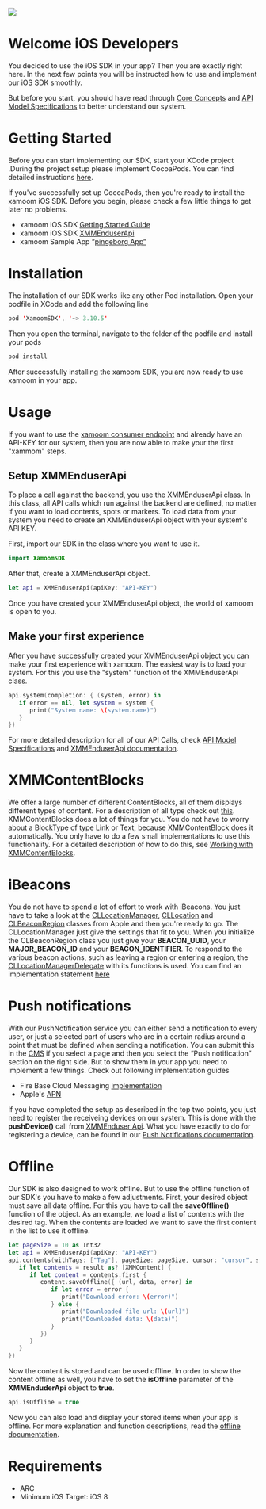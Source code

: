 ![](https://storage.googleapis.com/xamoom-files/cb9dcdd940f44b53baf5c27f331c4079.png)

# Welcome iOS Developers

You decided to use the iOS SDK in your app? Then you are exactly right here. In the next few points you will be instructed how to use and implement our iOS SDK smoothly.

But before you start, you should have read through [Core Concepts](https://github.com/xamoom/xamoom.github.io/wiki/Core-Concepts) and [API Model Specifications](https://github.com/xamoom/xamoom.github.io/wiki/API-Model-Specifications) to better understand our system.

# Getting Started

Before you can start implementing our SDK, start your XCode project .During the project setup please implement CocoaPods. You can find detailed instructions [here](https://cocoapods.org/).

If you've successfully set up CocoaPods, then you're ready to install the xamoom iOS SDK. Before you begin, please check a few little things to get later no problems.
* xamoom iOS SDK [Getting Started Guide](https://github.com/xamoom/xamoom-ios-sdk/wiki/Getting-started)
* xamoom iOS SDK [XMMEnduserApi](https://github.com/xamoom/xamoom-ios-sdk/wiki/XMMEnduserApi-Documentation)
* xamoom Sample App “[pingeborg App”](https://github.com/xamoom/xamoom-pingeborg-ios)

# Installation

The installation of our SDK works like any other Pod installation. Open your podfile in XCode and add the following line

```swift
pod 'XamoomSDK', '~> 3.10.5'
```

Then you open the terminal, navigate to the folder of the podfile and install your pods
```swift
pod install
```

After successfully installing the xamoom SDK, you are now ready to use xamoom in your app.

# Usage

If you want to use the [xamoom consumer endpoint](https://github.com/xamoom/xamoom.github.io/wiki) and already have an API-KEY for our system, then you are now able to make your the first "xammom" steps.

## Setup XMMEnduserApi

To place a call against the backend, you use the XMMEnduserApi class. In this class, all API calls which run against the backend are defined, no matter if you want to load contents, spots or markers.
To load data from your system you need to create an XMMEnduserApi object with your system's API KEY. 

First, import our SDK in the class where you want to use it.

```swift
import XamoomSDK
```

After that, create a XMMEnduserApi object.

```swift
let api = XMMEnduserApi(apiKey: "API-KEY")
```

Once you have created your XMMEnduserApi object, the world of xamoom is open to you.


## Make your first experience

After you have successfully created your XMMEnduserApi object you can make your first experience with xamoom. The easiest way is to load your system.
For this you use the "system" function of the XMMEnduserApi class.

```swift
api.system(completion: { (system, error) in
   if error == nil, let system = system {
      print("System name: \(system.name)")
   }
})
```

For more detailed description for all of our API Calls, check [API Model Specifications](https://github.com/xamoom/xamoom.github.io/wiki/API-Model-Specifications) and [XMMEnduserApi documentation](https://github.com/xamoom/xamoom-ios-sdk/wiki/XMMEnduserApi-Documentation).

# XMMContentBlocks

We offer a large number of different ContentBlocks, all of them displays different types of content. For a description of all type check out [this](https://github.com/xamoom/xamoom.github.io/wiki/ContentBlock).
XMMContentBlocks does a lot of things for you. You do not have to worry about a BlockType of type Link or Text, because XMMContentBlock does it automatically. You only have to do a few small implementations to use this functionality. For a detailed description of how to do this, see [Working with XMMContentBlocks](https://github.com/xamoom/xamoom-ios-sdk/wiki/Working-with-XMMContentBlocks).

# iBeacons

You do not have to spend a lot of effort to work with iBeacons. You just have to take a look at the [CLLocationManager](https://developer.apple.com/documentation/corelocation/cllocationmanager), [CLLocation](https://developer.apple.com/documentation/corelocation/cllocation) and [CLBeaconRegion](https://developer.apple.com/documentation/corelocation/clbeaconregion) classes from Apple and then you're ready to go.
The CLLocationManager just give the settings that fit to you. When you initialize the CLBeaconRegion class you just give your **BEACON_UUID**, your **MAJOR_BEACON_ID** and your **BEACON_IDENTIFIER**.
To respond to the various beacon actions, such as leaving a region or entering a region, the [CLLocationManagerDelegate](https://developer.apple.com/documentation/corelocation/cllocationmanagerdelegate) with its functions is used.
You can find an implementation statement [here](https://github.com/xamoom/xamoom-ios-sdk/wiki/iBeacons)

# Push notifications

With our PushNotification service you can either send a notification to every user, or just a selected part of users who are in a certain radius around a point that must be defined when sending a notification. You can submit this in the [CMS](https://xamoom.net) if you select a page and then you select the “Push notification” section on the right side.
But to show them in your app you need to implement a few things. Check out following implementation guides

* Fire Base Cloud Messaging [implementation](https://firebase.google.com/docs/cloud-messaging/ios/client)
* Apple's [APN](https://developer.apple.com/documentation/usernotifications/registering_your_app_with_apns)

If you have completed the setup as described in the top two points, you just need to register the receiveing devices on our system. This is done with the **pushDevice()** call from [XMMEnduser Api](https://github.com/xamoom/xamoom-ios-sdk/wiki/XMMEnduserApi-Documentation).
What you have exactly to do for registering a device, can be found in our [Push Notifications documentation](https://github.com/xamoom/xamoom-ios-sdk/wiki/Push-Notifications).

# Offline

Our SDK is also designed to work offline. But to use the offline function of our SDK's you have to make a few adjustments.
First, your desired object must save all data offline. For this you have to call the **saveOffline()** function of the object.
As an example, we load a list of contents with the desired tag. When the contents are loaded we want to save the first content in the list to use it offline.

```swift
let pageSize = 10 as Int32
let api = XMMEnduserApi(apiKey: "API-KEY")
api.contents(withTags: ["Tag"], pageSize: pageSize, cursor: "cursor", sort: XMMContentSortOptions.title, completion: { (result, cursor, hasMore, error) in
   if let contents = result as? [XMMContent] {
      if let content = contents.first {
         content.saveOffline({ (url, data, error) in
            if let error = error {
               print("Download error: \(error)")
            } else {
               print("Downloaded file url: \(url)")
               print("Downloaded data: \(data)")
            }
         })
      }    
   }      
})
 ```

Now the content is stored and can be used offline. In order to show the content offline as well, you have to set the **isOffline** parameter of the **XMMEnduderApi** object to **true**.

```swift
api.isOffline = true
 ```

Now you can also load and display your stored items when your app is offline.
For more explanation and function descriptions, read the [offline documentation](https://github.com/xamoom/xamoom-ios-sdk/wiki/You-are-offline,-and-now%3F).

# Requirements

* ARC
* Minimum iOS Target: iOS 8
